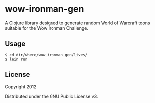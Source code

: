 # wow-ironman-gen

A Clojure library designed to generate random World of Warcraft
toons suitable for the Wow Ironman Challenge.

## Usage

    $ cd dir/where/wow_ironman_gen/lives/
    $ lein run

## License

Copyright 2012

Distributed under the GNU Public License v3.
